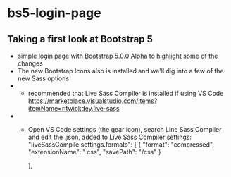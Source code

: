 # bs5-login-page

## Taking a first look at Bootstrap 5
- simple login page with Bootstrap 5.0.0 Alpha to highlight some of the changes
- The new Bootstrap Icons also is installed and we'll dig into a few of the new Sass options
- - recommended that Live Sass Compiler is installed if using VS Code
https://marketplace.visualstudio.com/items?itemName=ritwickdey.live-sass
- - Open VS Code settings (the gear icon), search Line Sass Compiler and edit the .json, added to Live Sass Compiler settings:
"liveSassCompile.settings.formats": [
        {
            "format": "compressed",
            "extensionName": ".css",
            "savePath": "/css"
        }

    ],
